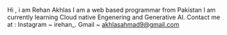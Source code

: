 Hi , i am Rehan Akhlas
I am a web based programmar from Pakistan
I am currently learning Cloud native Engenering and Generative AI.
Contact me at :
Instagram ~ irehan_.
Gmail ~ akhlasahmad9@gmail.com
